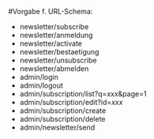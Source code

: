 #Vorgabe f. URL-Schema:

- newsletter/subscribe
- newsletter/anmeldung
- newsletter/activate
- newsletter/bestaetigung
- newsletter/unsubscribe
- newsletter/abmelden
- admin/login
- admin/logout
- admin/subscription/list?q=_xxx_&page=1	
- admin/subscription/edit?id=_xxx_
- admin/subscription/create
- admin/subscription/delete
- admin/newsletter/send